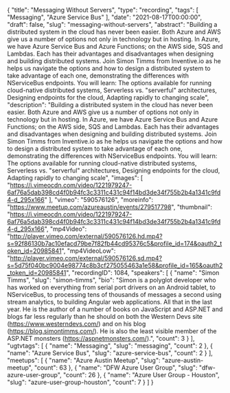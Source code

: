 {
  "title": "Messaging Without Servers",
  "type": "recording",
  "tags": [
    "Messaging",
    "Azure Service Bus"
  ],
  "date": "2021-08-17T00:00:00",
  "draft": false,
  "slug": "messaging-without-servers",
  "abstract": "Building a distributed system in the cloud has never been easier. Both Azure and AWS give us a number of options not only in technology but in hosting. In Azure, we have Azure Service Bus and Azure Functions; on the AWS side, SQS and Lambdas. Each has their advantages and disadvantages when designing and building distributed systems. Join Simon Timms from Inventive.io as he helps us navigate the options and how to design a distributed system to take advantage of each one, demonstrating the differences with NServiceBus endpoints. You will learn: The options available for running cloud-native distributed systems, Serverless vs. \"serverful\" architectures, Designing endpoints for the cloud, Adapting rapidly to changing scale",
  "description": "Building a distributed system in the cloud has never been easier. Both Azure and AWS give us a number of options not only in technology but in hosting. In Azure, we have Azure Service Bus and Azure Functions; on the AWS side, SQS and Lambdas. Each has their advantages and disadvantages when designing and building distributed systems. Join Simon Timms from Inventive.io as he helps us navigate the options and how to design a distributed system to take advantage of each one, demonstrating the differences with NServiceBus endpoints. You will learn: The options available for running cloud-native distributed systems, Serverless vs. \"serverful\" architectures, Designing endpoints for the cloud, Adapting rapidly to changing scale",
  "images": [
    "https://i.vimeocdn.com/video/1221979247-6af76a5dab398cd4f0b94fc3c3311c431c94f14bd3de34f755b2b4a1341c9fd4-d_295x166"
  ],
  "vimeo": "590576126",
  "moreinfo": "https://www.meetup.com/azureaustin/events/279517798",
  "thumbnail": "https://i.vimeocdn.com/video/1221979247-6af76a5dab398cd4f0b94fc3c3311c431c94f14bd3de34f755b2b4a1341c9fd4-d_295x166",
  "mp4Video": "http://player.vimeo.com/external/590576126.hd.mp4?s=92f86130b7ac10efacd79be7f82fb44cd95376c5&profile_id=174&oauth2_token_id=20985841",
  "mp4VideoLow": "http://player.vimeo.com/external/590576126.sd.mp4?s=5d75f040bc9004e98774c8b3cf275055463a1e58&profile_id=165&oauth2_token_id=20985841",
  "recordingID": 1084,
  "speakers": [
    {
      "name": "Simon Timms",
      "slug": "simon-timms",
      "bio": "Simon is a polyglot developer who has worked on everything from serial port drivers on an Android tablet, to NServiceBus, to processing tens of thousands of messages a second using stream analytics, to building Angular web applications. All that in the last year. He is the author of a number of books on JavaScript and ASP.NET and blogs far less regularly than he should on both the Western Devs site (https://www.westerndevs.com/) and on his blog (https://blog.simontimms.com/). He is also the least visible member of the ASP.NET monsters (https://aspnetmonsters.com/).",
      "count": 3
    }
  ],
  "ugtvtags": [
    {
      "name": "Messaging",
      "slug": "messaging",
      "count": 2
    },
    {
      "name": "Azure Service Bus",
      "slug": "azure-service-bus",
      "count": 2
    }
  ],
  "meetups": [
    {
      "name": "Azure Austin Meetup",
      "slug": "azure-austin-meetup",
      "count": 63
    },
    {
      "name": "DFW Azure User Group",
      "slug": "dfw-azure-user-group",
      "count": 26
    },
    {
      "name": "Azure User Group - Houston",
      "slug": "azure-user-group-houston",
      "count": 7
    }
  ]
}